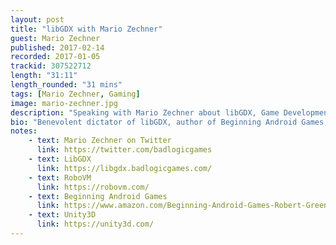 ```yaml
---
layout: post
title: "libGDX with Mario Zechner"
guest: Mario Zechner
published: 2017-02-14
recorded: 2017-01-05
trackid: 307522712
length: "31:11" 
length_rounded: "31 mins" 
tags: [Mario Zechner, Gaming]
image: mario-zechner.jpg
description: "Speaking with Mario Zechner about libGDX, Game Development and benefits of using Kotlin with gaming"
bio: "Benevolent dictator of libGDX, author of Beginning Android Games, Spine @esotericsoftware"
notes: 
    - text: Mario Zechner on Twitter
      link: https://twitter.com/badlogicgames
    - text: LibGDX 
      link: https://libgdx.badlogicgames.com/
    - text: RoboVM
      link: https://robovm.com/
    - text: Beginning Android Games
      link: https://www.amazon.com/Beginning-Android-Games-Robert-Green/dp/1430246774/ref=asap_bc?ie=UTF8
    - text: Unity3D  
      link: https://unity3d.com/
---
```


